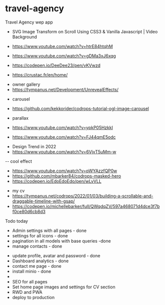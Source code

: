 # travel-agency

Travel Agency wep app

- SVG Image Transform on Scroll Using CSS3 & Vanilla Javascript | Video Background
- https://www.youtube.com/watch?v=htrE84htqhM
- https://www.youtube.com/watch?v=gDMa3xJ6xqg

- https://codepen.io/DeeDee23/pen/vKVwzd
- https://crustac.fr/en/home/

* owner gallery
* https://tympanus.net/Development/UnrevealEffects/

- carousel
- https://github.com/kekkorider/codrops-tutorial-ogl-image-carousel

- parallax
- https://www.youtube.com/watch?v=ypkP05HzkkI
- https://www.youtube.com/watch?v=FJ44qmE5odc

* Design Trend in 2022
* https://www.youtube.com/watch?v=6VjvT5uMm-w

-- cool effect

- https://www.youtube.com/watch?v=pWYAzzfQP0w
- https://github.com/mbarker84/codrops-masked-hero
- https://codepen.io/EdoEdoEdo/pen/wLvVLL

* my cv
* https://tympanus.net/codrops/2022/01/03/building-a-scrollable-and-draggable-timeline-with-gsap/
* https://codepen.io/michellebarker/full/QWqdqZV/597a468071d4dce3f7bf0ce80d6cb8d3

Todo today

- Admin settings with all pages - done
- settings for all icons - done
- pagination in all models with base queries -done
- manage contacts - done

* update profile, avatar and password - done
* Dashboard analytics - done
* contact me page - done
* install minio - done
*
* SEO for all pages
* Set home page images and settings for CV section
* RWD and PWA
* deploy to production
